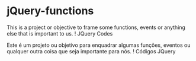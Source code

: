 # jQuery-functions
 This is a project or objective to frame some functions, events or anything else that is important to us. ! JQuery Codes

 Este é um projeto ou objetivo para enquadrar algumas funções, eventos ou qualquer outra coisa que seja importante para nós. ! Códigos JQuery
